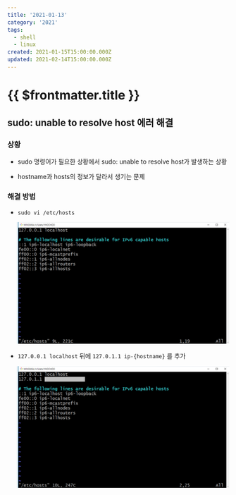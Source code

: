 ```yaml
---
title: '2021-01-13'
category: '2021'
tags:
  - shell
  - linux
created: 2021-01-15T15:00:00.000Z
updated: 2021-02-14T15:00:00.000Z
---
```


# {{ $frontmatter.title }}

## sudo: unable to resolve host 에러 해결

### 상황

- sudo 명령어가 필요한 상황에서 sudo: unable to resolve host가 발생하는 상황

- hostname과 hosts의 정보가 달라서 생기는 문제

### 해결 방법

- `sudo vi /etc/hosts`

  ![2021-01-16-image-0](./images/2021-01-16-image-0.png)

- `127.0.0.1 localhost` 뒤에 `127.0.1.1 ip-{hostname}` 를 추가

  ![2021-01-16-image-1](./images/2021-01-16-image-1.png)
